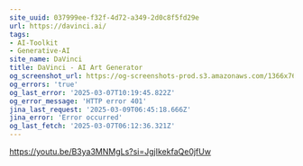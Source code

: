 ```yaml
---
site_uuid: 037999ee-f32f-4d72-a349-2d0c8f5fd29e
url: https://davinci.ai/
tags:
- AI-Toolkit
- Generative-AI
site_name: DaVinci
title: DaVinci - AI Art Generator
og_screenshot_url: https://og-screenshots-prod.s3.amazonaws.com/1366x768/80/false/86a9ae4806f4b318e10fa28e76d7409398590620a0abb2f66881291c7960320b.jpeg
og_errors: 'true'
og_last_error: '2025-03-07T10:19:45.822Z'
og_error_message: 'HTTP error 401'
jina_last_request: '2025-03-09T06:45:18.666Z'
jina_error: 'Error occurred'
og_last_fetch: '2025-03-07T06:12:36.321Z'
---
```


https://youtu.be/B3ya3MNMgLs?si=JgjIkekfaQe0jfUw
